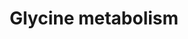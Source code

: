---
annotations:
- id: PW:0000440
  parent: classic metabolic pathway
  type: Pathway Ontology
  value: glycine metabolic pathway
authors:
- Essam Sharaf
- Khanspers
- AlexanderPico
- MaintBot
- Egonw
- Mkutmon
- Eweitz
citedin: ''
communities:
- ONTOX
description: 'Glycine is degraded via three pathways. The predominant pathway in animals
  and plants is the reverse of the glycine synthase pathway. In this context, the
  enzyme system involved is usually called the glycine cleavage system. In the second
  pathway, glycine is degraded in two steps. The first step is the reverse of glycine
  biosynthesis from serine with serine hydroxymethyl transferase. Serine is then converted
  to pyruvate by serine dehydratase. In the third pathway of glycine degradation,
  glycine is converted to glyoxylate by D-amino acid oxidase. Glyoxylate is then oxidized
  by hepatic lactate dehydrogenase to oxalate in an NAD+-dependent reaction. Description
  source: [Wikipedia](https://en.wikipedia.org/wiki/Glycine#Metabolism).'
last-edited: 2025-06-29
ndex: dd17c391-8b62-11eb-9e72-0ac135e8bacf
organisms:
- Homo sapiens
redirect_from:
- /index.php/Pathway:WP1495
- /instance/WP1495
- /instance/WP1495_r139663
revision: r139663
schema-jsonld:
- '@context': https://schema.org/
  '@id': https://wikipathways.github.io/pathways/WP1495.html
  '@type': Dataset
  creator:
    '@type': Organization
    name: WikiPathways
  description: 'Glycine is degraded via three pathways. The predominant pathway in
    animals and plants is the reverse of the glycine synthase pathway. In this context,
    the enzyme system involved is usually called the glycine cleavage system. In the
    second pathway, glycine is degraded in two steps. The first step is the reverse
    of glycine biosynthesis from serine with serine hydroxymethyl transferase. Serine
    is then converted to pyruvate by serine dehydratase. In the third pathway of glycine
    degradation, glycine is converted to glyoxylate by D-amino acid oxidase. Glyoxylate
    is then oxidized by hepatic lactate dehydrogenase to oxalate in an NAD+-dependent
    reaction. Description source: [Wikipedia](https://en.wikipedia.org/wiki/Glycine#Metabolism).'
  keywords:
  - Bile Salts
  - Creatine
  - Glutamate
  - Glutathione
  - Glycine
  - Glycine Oxidase
  - Glycine Transaminase
  - Glyoxalate
  - Heme
  - H₂O
  - H₂O₂
  - MTHF
  - MTHFR
  - Oxalate
  - O₂
  - Purines
  - Pyruvate
  - SHMT1
  - SHMT2
  - Serine
  - a-Iminoacetate
  license: CC0
  name: Glycine metabolism
seo: CreativeWork
title: Glycine metabolism
wpid: WP1495
---